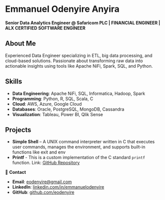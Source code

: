 # Emmanuel Odenyire Anyira  

**Senior Data Analytics Engineer @ Safaricom PLC | FINANCIAL ENGINEER | ALX CERTIFIED SOFTWARE ENGINEER**  

## About Me  
Experienced Data Engineer specializing in ETL, big data processing, and cloud-based solutions. Passionate about transforming raw data into actionable insights using tools like Apache NiFi, Spark, SQL, and Python.  

## Skills  
- **Data Engineering**: Apache NiFi, SQL, Informatica, Hadoop, Spark  
- **Programming**: Python, R, SQL, Scala, C  
- **Cloud**: AWS, Azure, Google Cloud  
- **Databases**: Oracle, PostgreSQL, MongoDB, Cassandra  
- **Visualization**: Tableau, Power BI, Qlik Sense  

## Projects  
- **Simple Shell** – A UNIX command interpreter written in C that executes user commands, manages the environment, and supports built-in functions like exit and env 
- **Printf** - This is a custom implementation of the C standard `printf` function. Link: [GitHub Repository](https://github.com/eodenyire/printf)

📩 **Contact**  
- **Email**: eodenyire@gmail.com  
- **LinkedIn**: [linkedin.com/in/emmanuelodenyire](https://linkedin.com/in/emmanuelodenyire)  
- **GitHub**: [github.com/eodenyire](https://github.com/eodenyire)  

